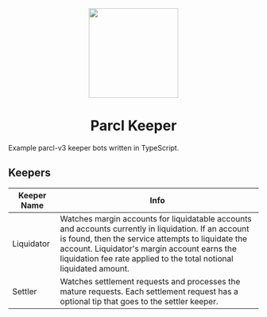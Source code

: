 <div align="center">
<img height="180" src="https://app.parcl.co/favicon.png"/>
<h1>Parcl Keeper</h1>
</div>

Example parcl-v3 keeper bots written in TypeScript.

## Keepers

| Keeper Name | Info                                                                                                                                                                                                                                                                             |
| ----------- | -------------------------------------------------------------------------------------------------------------------------------------------------------------------------------------------------------------------------------------------------------------------------------- |
| Liquidator  | Watches margin accounts for liquidatable accounts and accounts currently in liquidation. If an account is found, then the service attempts to liquidate the account. Liquidator's margin account earns the liquidation fee rate applied to the total notional liquidated amount. |
| Settler     | Watches settlement requests and processes the mature requests. Each settlement request has a optional tip that goes to the settler keeper.                                                                                                                                       |
